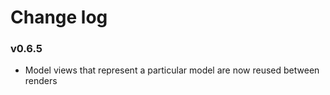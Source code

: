 # Change log

### v0.6.5

* Model views that represent a particular model are now reused between renders
